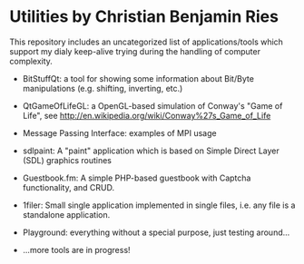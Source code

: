 
# Utilities by Christian Benjamin Ries

This repository includes an uncategorized list of applications/tools which support my dialy keep-alive trying during the handling of computer complexity.

- BitStuffQt: a tool for showing some information about Bit/Byte manipulations (e.g. shifting, inverting, etc.)
- QtGameOfLifeGL: a OpenGL-based simulation of Conway's "Game of Life", see http://en.wikipedia.org/wiki/Conway%27s_Game_of_Life
- Message Passing Interface: examples of MPI usage
- sdlpaint: A "paint" application which is based on Simple Direct Layer (SDL) graphics routines
- Guestbook.fm: A simple PHP-based guestbook with Captcha functionality, and CRUD.
- 1filer: Small single application implemented in single files, i.e. any file is a standalone application.
- Playground: everything without a special purpose, just testing around...

- ...more tools are in progress!
 